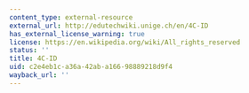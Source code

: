 ```yaml
---
content_type: external-resource
external_url: http://edutechwiki.unige.ch/en/4C-ID
has_external_license_warning: true
license: https://en.wikipedia.org/wiki/All_rights_reserved
status: ''
title: 4C-ID
uid: c2e4eb1c-a36a-42ab-a166-98889218d9f4
wayback_url: ''
---
```

